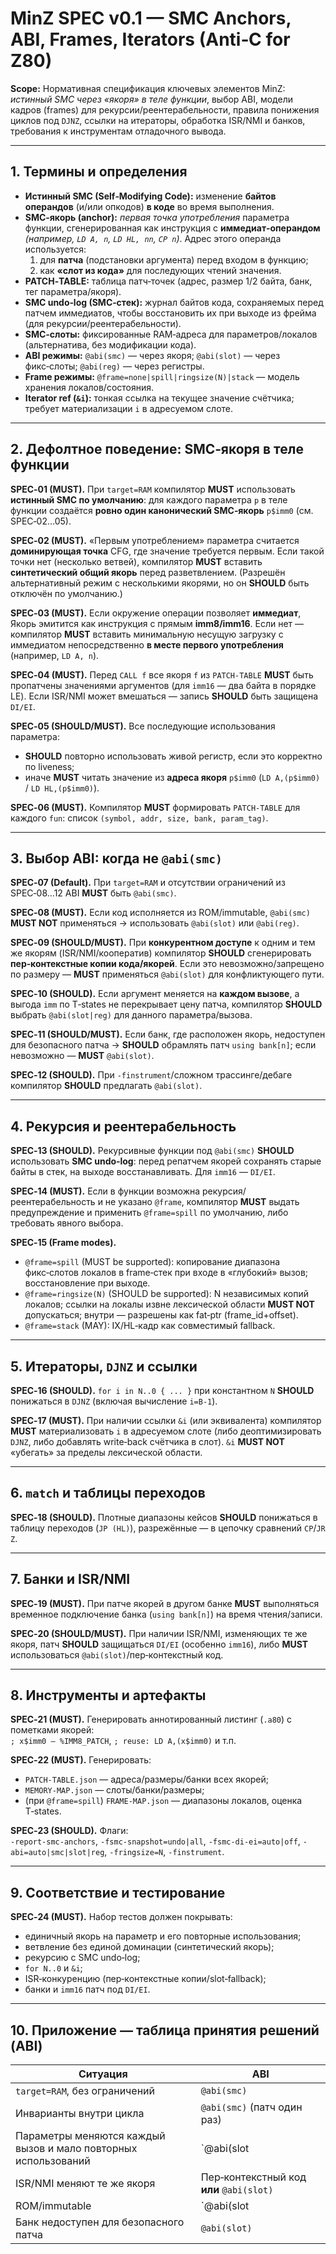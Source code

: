 # MinZ SPEC v0.1 — SMC Anchors, ABI, Frames, Iterators (Anti‑C for Z80)

**Scope:** Нормативная спецификация ключевых элементов MinZ: *истинный SMC через «якоря» в теле функции*, выбор ABI, модели кадров (frames) для рекурсии/реентерабельности, правила понижения циклов под `DJNZ`, ссылки на итераторы, обработка ISR/NMI и банков, требования к инструментам отладочного вывода.

---

## 1. Термины и определения

- **Истинный SMC (Self‑Modifying Code):** изменение **байтов операндов** (и/или опкодов) **в коде** во время выполнения.
- **SMC‑якорь (anchor):** *первая точка употребления* параметра функции, сгенерированная как инструкция с **иммедиат‑операндом** *(например, `LD A, n`, `LD HL, nn`, `CP n`)*. Адрес этого операнда используется:
  1) для **патча** (подстановки аргумента) перед входом в функцию;
  2) как **«слот из кода»** для последующих чтений значения.
- **PATCH‑TABLE:** таблица патч‑точек (адрес, размер 1/2 байта, банк, тег параметра/якоря).
- **SMC undo‑log (SMC‑стек):** журнал байтов кода, сохраняемых перед патчем иммедиатов, чтобы восстановить их при выходе из фрейма (для рекурсии/реентерабельности).
- **SMC‑слоты:** фиксированные RAM‑адреса для параметров/локалов (альтернатива, без модификации кода).
- **ABI режимы:** `@abi(smc)` — через якоря; `@abi(slot)` — через фикс‑слоты; `@abi(reg)` — через регистры.
- **Frame режимы:** `@frame=none|spill|ringsize(N)|stack` — модель хранения локалов/состояния.
- **Iterator ref (`&i`):** тонкая ссылка на текущее значение счётчика; требует материализации `i` в адресуемом слоте.

---

## 2. Дефолтное поведение: SMC‑якоря в теле функции

**SPEC‑01 (MUST).** При `target=RAM` компилятор **MUST** использовать **истинный SMC по умолчанию**: для каждого параметра `p` в теле функции создаётся **ровно один канонический SMC‑якорь** `p$imm0` (см. SPEC‑02…05).

**SPEC‑02 (MUST).** «Первым употреблением» параметра считается **доминирующая точка** CFG, где значение требуется первым. Если такой точки нет (несколько ветвей), компилятор **MUST** вставить **синтетический общий якорь** перед разветвлением. (Разрешён альтернативный режим с несколькими якорями, но он **SHOULD** быть отключён по умолчанию.)

**SPEC‑03 (MUST).** Если окружение операции позволяет **иммедиат**, Якорь эмитится как инструкция с прямым **imm8/imm16**. Если нет — компилятор **MUST** вставить минимальную несущую загрузку с иммедиатом непосредственно **в месте первого употребления** (например, `LD A, n`).

**SPEC‑04 (MUST).** Перед `CALL f` все якоря `f` из `PATCH‑TABLE` **MUST** быть пропатчены значениями аргументов (для `imm16` — два байта в порядке LE). Если ISR/NMI может вмешаться — запись **SHOULD** быть защищена `DI/EI`.

**SPEC‑05 (SHOULD/MUST).** Все последующие использования параметра:
- **SHOULD** повторно использовать живой регистр, если это корректно по liveness;
- иначе **MUST** читать значение из **адреса якоря** `p$imm0` (`LD A,(p$imm0)` / `LD HL,(p$imm0)`).

**SPEC‑06 (MUST).** Компилятор **MUST** формировать `PATCH‑TABLE` для каждого `fun`: список `(symbol, addr, size, bank, param_tag)`.

---

## 3. Выбор ABI: когда не `@abi(smc)`

**SPEC‑07 (Default).** При `target=RAM` и отсутствии ограничений из SPEC‑08…12 ABI **MUST** быть `@abi(smc)`.

**SPEC‑08 (MUST).** Если код исполняется из ROM/immutable, `@abi(smc)` **MUST NOT** применяться → использовать `@abi(slot)` или `@abi(reg)`.

**SPEC‑09 (SHOULD/MUST).** При **конкурентном доступе** к одним и тем же якорям (ISR/NMI/кооператив) компилятор **SHOULD** сгенерировать **пер‑контекстные копии кода/якорей**. Если это невозможно/запрещено по размеру — **MUST** применяться `@abi(slot)` для конфликтующего пути.

**SPEC‑10 (SHOULD).** Если аргумент меняется на **каждом вызове**, а выгода `imm` по T‑states не перекрывает цену патча, компилятор **SHOULD** выбрать `@abi(slot|reg)` для данного параметра/вызова.

**SPEC‑11 (SHOULD/MUST).** Если банк, где расположен якорь, недоступен для безопасного патча → **SHOULD** обрамлять патч `using bank[n]`; если невозможно — **MUST** `@abi(slot)`.

**SPEC‑12 (SHOULD).** При `-finstrument`/сложном трассинге/дебаге компилятор **SHOULD** предлагать `@abi(slot)`.

---

## 4. Рекурсия и реентерабельность

**SPEC‑13 (SHOULD).** Рекурсивные функции под `@abi(smc)` **SHOULD** использовать **SMC undo‑log**: перед репатчем якорей сохранять старые байты в стек, на выходе восстанавливать. Для `imm16` — `DI/EI`.

**SPEC‑14 (MUST).** Если в функции возможна рекурсия/реентерабельность и не указано `@frame`, компилятор **MUST** выдать предупреждение и применить `@frame=spill` по умолчанию, либо требовать явного выбора.

**SPEC‑15 (Frame modes).**
- `@frame=spill` (MUST be supported): копирование диапазона фикс‑слотов локалов в frame‑стек при входе в «глубокий» вызов; восстановление при выходе.
- `@frame=ringsize(N)` (SHOULD be supported): N независимых копий локалов; ссылки на локалы извне лексической области **MUST NOT** допускаться; внутри — разрешены как fat‑ptr (frame_id+offset).
- `@frame=stack` (MAY): IX/HL‑кадр как совместимый fallback.

---

## 5. Итераторы, `DJNZ` и ссылки

**SPEC‑16 (SHOULD).** `for i in N..0 { ... }` при константном `N` **SHOULD** понижаться в `DJNZ` (включая вычисление `i=B-1`).

**SPEC‑17 (MUST).** При наличии ссылки `&i` (или эквивалента) компилятор **MUST** материализовать `i` в адресуемом слоте (либо деоптимизировать `DJNZ`, либо добавлять write‑back счётчика в слот). `&i` **MUST NOT** «убегать» за пределы лексической области.

---

## 6. `match` и таблицы переходов

**SPEC‑18 (SHOULD).** Плотные диапазоны кейсов **SHOULD** понижаться в таблицу переходов (`JP (HL)`), разрежённые — в цепочку сравнений `CP`/`JR Z`.

---

## 7. Банки и ISR/NMI

**SPEC‑19 (MUST).** При патче якорей в другом банке **MUST** выполняться временное подключение банка (`using bank[n]`) на время чтения/записи.

**SPEC‑20 (SHOULD/MUST).** При наличии ISR/NMI, изменяющих те же якоря, патч **SHOULD** защищаться `DI/EI` (особенно `imm16`), либо **MUST** использоваться `@abi(slot)`/пер‑контекстный код.

---

## 8. Инструменты и артефакты

**SPEC‑21 (MUST).** Генерировать аннотированный листинг (`.a80`) с пометками якорей:  
`; x$imm0 — %IMM8_PATCH`, `; reuse: LD A,(x$imm0)` и т.п.

**SPEC‑22 (MUST).** Генерировать:
- `PATCH‑TABLE.json` — адреса/размеры/банки всех якорей;
- `MEMORY‑MAP.json` — слоты/банки/размеры;
- (при `@frame=spill`) `FRAME‑MAP.json` — диапазоны локалов, оценка T‑states.

**SPEC‑23 (SHOULD).** Флаги:  
`-report-smc-anchors`, `-fsmc-snapshot=undo|all`, `-fsmc-di-ei=auto|off`, `-abi=auto|smc|slot|reg`, `-fringsize=N`, `-finstrument`.

---

## 9. Соответствие и тестирование

**SPEC‑24 (MUST).** Набор тестов должен покрывать:  
- единичный якорь на параметр и его повторные использования;  
- ветвление без единой доминации (синтетический якорь);  
- рекурсию с SMC undo‑log;  
- `for N..0` и `&i`;  
- ISR‑конкуренцию (пер‑контекстные копии/slot‑fallback);  
- банки и `imm16` патч под `DI/EI`.

---

## 10. Приложение — таблица принятия решений (ABI)

| Ситуация | ABI |
|---|---|
| `target=RAM`, без ограничений | `@abi(smc)` |
| Инварианты внутри цикла | `@abi(smc)` (патч один раз) |
| Параметры меняются каждый вызов и мало повторных использований | `@abi(slot|reg)` |
| ISR/NMI меняют те же якоря | Пер‑контекстный код **или** `@abi(slot)` |
| ROM/immutable | `@abi(slot|reg)` |
| Банк недоступен для безопасного патча | `@abi(slot)` |

